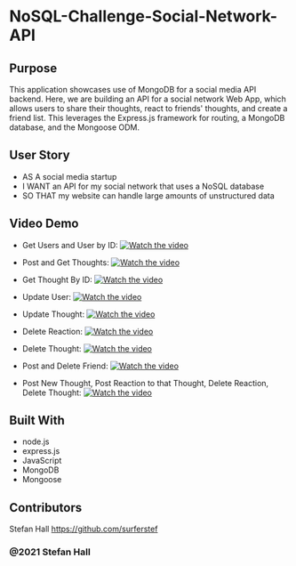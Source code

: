 # NoSQL-Challenge-Social-Network-API


## Purpose
This application showcases use of MongoDB for a social media API backend. Here, we are building an API for a social network Web App, which allows users to share their thoughts, react to friends' thoughts, and create a friend list. This leverages the Express.js framework for routing, a MongoDB database, and the Mongoose ODM.


## User Story
* AS A social media startup
* I WANT an API for my social network that uses a NoSQL database
* SO THAT my website can handle large amounts of unstructured data

## Video Demo
* Get Users and User by ID:
[![Watch the video](https://drive.google.com/file/d/1lhv9FjO1EEEqdzYLB9Vn_ACWfRZUtYzO/view)](https://drive.google.com/file/d/1lhv9FjO1EEEqdzYLB9Vn_ACWfRZUtYzO/view)

* Post and Get Thoughts: 
[![Watch the video](https://drive.google.com/file/d/1qbbpqhMTaVf2oBoqw7GQ49ITtPJeflgi/view)](https://drive.google.com/file/d/1qbbpqhMTaVf2oBoqw7GQ49ITtPJeflgi/view)

* Get Thought By ID:
[![Watch the video](https://drive.google.com/file/d/10WNe4MWR6b_hELqQrEczLB-FrtUaEmJ2/view)](https://drive.google.com/file/d/10WNe4MWR6b_hELqQrEczLB-FrtUaEmJ2/view)

* Update User:
[![Watch the video](https://drive.google.com/file/d/1CSKaSPQ9mz7WqiCDfS7I76IGi8vcYnX6/view)](https://drive.google.com/file/d/1CSKaSPQ9mz7WqiCDfS7I76IGi8vcYnX6/view)

* Update Thought:
[![Watch the video](https://drive.google.com/file/d/1qfJRsM8GYVQIPFO3DfpYpEWeDpqjeIDf/view)](https://drive.google.com/file/d/1qfJRsM8GYVQIPFO3DfpYpEWeDpqjeIDf/view)

* Delete Reaction:
[![Watch the video](https://drive.google.com/file/d/1vNP4OWX-nZu2PiiE4JX1PcM4yZO6ldSj/view)](https://drive.google.com/file/d/1vNP4OWX-nZu2PiiE4JX1PcM4yZO6ldSj/view)

* Delete Thought:
[![Watch the video](https://drive.google.com/file/d/1KW2WIM7fpyjFqQH3evCVcYfh8sTzVCG6/view)](https://drive.google.com/file/d/1KW2WIM7fpyjFqQH3evCVcYfh8sTzVCG6/view)

* Post and Delete Friend:
[![Watch the video](https://drive.google.com/file/d/1yZeHMGd53vaVowAa8IG9FCOnn9f_5P_7/view)](https://drive.google.com/file/d/1yZeHMGd53vaVowAa8IG9FCOnn9f_5P_7/view)


* Post New Thought, Post Reaction to that Thought, Delete Reaction, Delete Thought:
[![Watch the video](https://drive.google.com/file/d/1RAyQeFBYcClFpNwwka8g_mfL3ggWnyeq/view)](https://drive.google.com/file/d/1RAyQeFBYcClFpNwwka8g_mfL3ggWnyeq/view)



## Built With
* node.js
* express.js
* JavaScript
* MongoDB
* Mongoose


## Contributors
Stefan Hall
https://github.com/surferstef

### @2021 Stefan Hall
